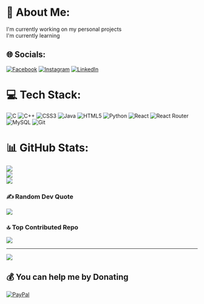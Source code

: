 # 💫 About Me:
I'm currently working on my personal projects<br>I'm currently learning


## 🌐 Socials:
[![Facebook](https://img.shields.io/badge/Facebook-%231877F2.svg?logo=Facebook&logoColor=white)](https://www.facebook.com/profile.php?id=100009604385111) [![Instagram](https://img.shields.io/badge/Instagram-%23E4405F.svg?logo=Instagram&logoColor=white)](https://www.instagram.com/luis_flores_mtz/) [![LinkedIn](https://img.shields.io/badge/LinkedIn-%230077B5.svg?logo=linkedin&logoColor=white)](https://www.linkedin.com/in/luis-david-flores-mart%C3%ADnez-5a5330324/) 

# 💻 Tech Stack:
![C](https://img.shields.io/badge/c-%2300599C.svg?style=for-the-badge&logo=c&logoColor=white) ![C++](https://img.shields.io/badge/c++-%2300599C.svg?style=for-the-badge&logo=c%2B%2B&logoColor=white) ![CSS3](https://img.shields.io/badge/css3-%231572B6.svg?style=for-the-badge&logo=css3&logoColor=white) ![Java](https://img.shields.io/badge/java-%23ED8B00.svg?style=for-the-badge&logo=openjdk&logoColor=white) ![HTML5](https://img.shields.io/badge/html5-%23E34F26.svg?style=for-the-badge&logo=html5&logoColor=white) ![Python](https://img.shields.io/badge/python-3670A0?style=for-the-badge&logo=python&logoColor=ffdd54) ![React](https://img.shields.io/badge/react-%2320232a.svg?style=for-the-badge&logo=react&logoColor=%2361DAFB) ![React Router](https://img.shields.io/badge/React_Router-CA4245?style=for-the-badge&logo=react-router&logoColor=white) ![MySQL](https://img.shields.io/badge/mysql-4479A1.svg?style=for-the-badge&logo=mysql&logoColor=white) ![Git](https://img.shields.io/badge/git-%23F05033.svg?style=for-the-badge&logo=git&logoColor=white)
# 📊 GitHub Stats:
![](https://github-readme-stats.vercel.app/api?username=LuisFloresMtz&theme=blueberry&hide_border=false&include_all_commits=true&count_private=true)<br/>
![](https://github-readme-streak-stats.herokuapp.com/?user=LuisFloresMtz&theme=blueberry&hide_border=false)<br/>
![](https://github-readme-stats.vercel.app/api/top-langs/?username=LuisFloresMtz&theme=blueberry&hide_border=false&include_all_commits=true&count_private=true&layout=compact)

### ✍️ Random Dev Quote
![](https://quotes-github-readme.vercel.app/api?type=horizontal&theme=tokyonight)

### 🔝 Top Contributed Repo
![](https://github-contributor-stats.vercel.app/api?username=LuisFloresMtz&limit=5&theme=blueberry&combine_all_yearly_contributions=true)

---
[![](https://visitcount.itsvg.in/api?id=LuisFloresMtz&icon=0&color=0)](https://visitcount.itsvg.in)

  ## 💰 You can help me by Donating
  [![PayPal](https://img.shields.io/badge/PayPal-00457C?style=for-the-badge&logo=paypal&logoColor=white)](https://paypal.me/lfloresmtz7247?country.x=MX&locale.x=es_XC) 

  
<!-- Proudly created with GPRM ( https://gprm.itsvg.in ) -->

